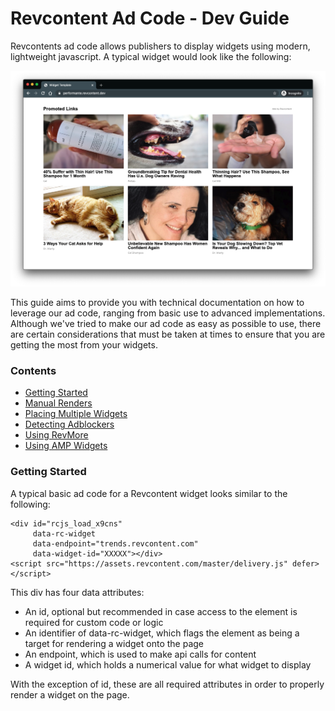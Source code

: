 # Revcontent Ad Code - Dev Guide

Revcontents ad code allows publishers to display widgets using modern, lightweight javascript. A typical widget would look like the following:

![A typical Revcontent Widget](static/img/rc-widget.png)

This guide aims to provide you with technical documentation on how to leverage our ad code, ranging from basic use to advanced implementations. Although we've tried to make our ad code as easy as possible to use, there are certain considerations that must be taken at times to ensure that you are getting the most from your widgets.

### Contents
* [Getting Started](#getting-started)
* [Manual Renders](manual-renders.md)
* [Placing Multiple Widgets](multiple-widget-placements.md)
* [Detecting Adblockers](detecting-adblockers.md)
* [Using RevMore](using-revmore.md)
* [Using AMP Widgets](using-amp-widgets.md)

### Getting Started

A typical basic ad code for a Revcontent widget looks similar to the following:

    <div id="rcjs_load_x9cns"
         data-rc-widget
         data-endpoint="trends.revcontent.com"
         data-widget-id="XXXXX"></div>
    <script src="https://assets.revcontent.com/master/delivery.js" defer></script>

This div has four data attributes:

* An id, optional but recommended in case access to the element is required for custom code or logic
* An identifier of data-rc-widget, which flags the element as being a target for rendering a widget onto the page
* An endpoint, which is used to make api calls for content
* A widget id, which holds a numerical value for what widget to display

With the exception of id, these are all required attributes in order to properly render a widget on the page.
